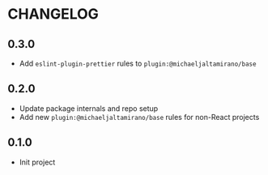 # CHANGELOG

## 0.3.0
- Add `eslint-plugin-prettier` rules to `plugin:@michaeljaltamirano/base`

## 0.2.0
- Update package internals and repo setup
- Add new `plugin:@michaeljaltamirano/base` rules for non-React projects
## 0.1.0

- Init project